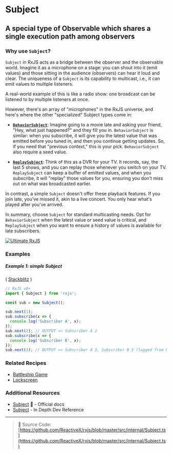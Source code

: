 # Subject

## A special type of Observable which shares a single execution path among observers

### Why use `Subject`?

`Subject` in RxJS acts as a bridge between the observer and the observable world. Imagine it as a microphone on a stage: you can shout into it (emit values) and those sitting in the audience (observers) can hear it loud and clear. The uniqueness of a `Subject` is its capability to multicast, i.e., it can emit values to multiple listeners.

A real-world example of this is like a radio show: one broadcast can be listened to by multiple listeners at once.

However, there's an array of "microphones" in the RxJS universe, and here's where the other "specialized" Subject types come in: 

- **[`BehaviorSubject`](behaviorsubject.md)**: Imagine going to a movie late and asking your friend, "Hey, what just happened?" and they fill you in. `BehaviorSubject` is similar: when you subscribe, it will give you the latest value that was emitted before you tuned in, and then you continue getting updates. So, if you need that "previous context," this is your pick. `BehaviorSubject` also require a seed value.

- **[`ReplaySubject`](replaysubject.md)**: Think of this as a DVR for your TV. It records, say, the last 5 shows, and you can replay those whenever you switch on your TV. `ReplaySubject` can keep a buffer of emitted values, and when you subscribe, it will "replay" those values for you, ensuring you don't miss out on what was broadcasted earlier. 

In contrast, a simple `Subject` doesn't offer these playback features. If you join late, you've missed it, akin to a live concert. You only hear what's played after you've arrived.

In summary, choose `Subject` for standard multicasting needs. Opt for `BehaviorSubject` when the latest value or seed value is critical, and `ReplaySubject` when you want to ensure a history of values is available for late subscribers.

[![Ultimate RxJS](https://drive.google.com/uc?export=view&id=1qq2-q-eVe-F_-d0eSvTyqaGRjpfLDdJz 'Ultimate RxJS')](https://ultimatecourses.com/courses/rxjs?ref=4)

### Examples

##### Example 1: simple Subject

(
[Stackblitz](https://stackblitz.com/edit/rxjs-subject-simple-example-j33czp?file=index.ts&devtoolsheight=100)
)

```js
// RxJS v6+
import { Subject } from 'rxjs';

const sub = new Subject();

sub.next(1);
sub.subscribe(x => {
  console.log('Subscriber A', x);
});
sub.next(2); // OUTPUT => Subscriber A 2
sub.subscribe(x => {
  console.log('Subscriber B', x);
});
sub.next(3); // OUTPUT => Subscriber A 3, Subscriber B 3 (logged from both subscribers)
```

### Related Recipes

- [Battleship Game](../recipes/battleship-game.md)
- [Lockscreen](../recipes/lockscreen.md)

### Additional Resources

- [Subject](https://rxjs-dev.firebaseapp.com/api/index/class/Subject) 📰 -
  Official docs
- [Subject](https://indepth.dev/reference/rxjs/subjects) - In Depth Dev Reference

---

> 📁 Source Code:
> [https://github.com/ReactiveX/rxjs/blob/master/src/internal/Subject.ts](https://github.com/ReactiveX/rxjs/blob/master/src/internal/Subject.ts)
